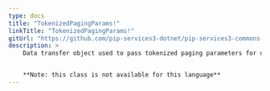 ```yaml
---
type: docs
title: "TokenizedPagingParams!"
linkTitle: "TokenizedPagingParams!"
gitUrl: "https://github.com/pip-services3-dotnet/pip-services3-commons-dotnet"
description: > 
    Data transfer object used to pass tokenized paging parameters for queries. 


    **Note: this class is not available for this language**
---
```

